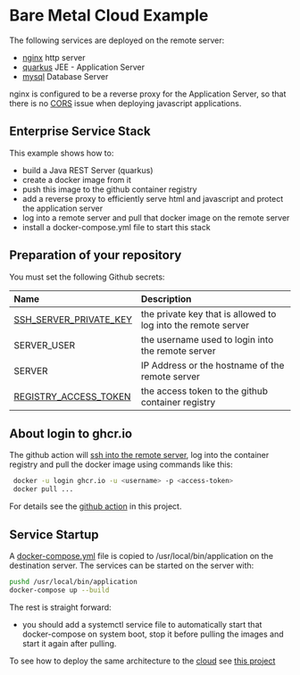 # Bare Metal Cloud Example

The following services are deployed on the remote server:

- [nginx](https://www.nginx.com/) http server
- [quarkus](http://quarkus.io/) JEE - Application Server
- [mysql](https://www.mysql.com/) Database Server

nginx is configured to be a reverse proxy for the Application Server, so that there is no [CORS](https://developer.mozilla.org/en-US/docs/Web/HTTP/CORS) issue when deploying javascript applications.


## Enterprise Service Stack
This example shows how to:
- build a Java REST Server (quarkus)
- create a docker image from it
- push this image to the github container registry
- add a reverse proxy to efficiently serve html and javascript and protect the application server
- log into a remote server and pull that docker image on the remote server
- install a docker-compose.yml file to start this stack



## Preparation of your repository

You must set the following Github secrets: 

| Name                    | Description     |
| :---------------------- | :---------- |
| [SSH_SERVER_PRIVATE_KEY](https://www.redhat.com/sysadmin/passwordless-ssh) | the private key that is allowed to log into the remote server  |
| SERVER_USER            | the username used to login into the remote server              |
| SERVER                 | IP Address or the hostname of the remote server                |
| [REGISTRY_ACCESS_TOKEN](https://docs.github.com/en/authentication/keeping-your-account-and-data-secure/creating-a-personal-access-token)  | the access token to the github container registry              |

## About login to ghcr.io

The github action will [ssh into the remote server](https://github.com/caberger/install-ssh-key), log into the container registry
and pull the docker image using commands like this:

~~~bash
 docker -u login ghcr.io -u <username> -p <access-token>
 docker pull ...
~~~

For details see the [github action](.github/workflows/ci-cd.yml) in this project.

## Service Startup
A [docker-compose.yml](https://docs.docker.com/compose/) file is copied to /usr/local/bin/application on the destination server. The services can be started on the server with:
~~~bash
pushd /usr/local/bin/application
docker-compose up --build
~~~

The rest is straight forward: 
- you should add a systemctl service file to automatically start that docker-compose on system boot, stop it before pulling the images and start it again after pulling.

To see how to deploy the same architecture to the [cloud](https://cloud.htl-leonding.ac.at/) see [this project](https://github.com/caberger/javafx-cdi-jpa)